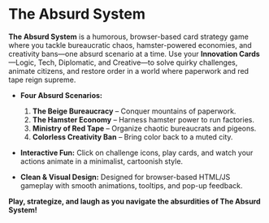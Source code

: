 # **The Absurd System**

**The Absurd System** is a humorous, browser-based card strategy game where you tackle bureaucratic chaos, hamster-powered economies, and creativity bans—one absurd scenario at a time. Use your **Innovation Cards**—Logic, Tech, Diplomatic, and Creative—to solve quirky challenges, animate citizens, and restore order in a world where paperwork and red tape reign supreme.

* **Four Absurd Scenarios:**

  1. **The Beige Bureaucracy** – Conquer mountains of paperwork.
  2. **The Hamster Economy** – Harness hamster power to run factories.
  3. **Ministry of Red Tape** – Organize chaotic bureaucrats and pigeons.
  4. **Colorless Creativity Ban** – Bring color back to a muted city.

* **Interactive Fun:** Click on challenge icons, play cards, and watch your actions animate in a minimalist, cartoonish style.

* **Clean & Visual Design:** Designed for browser-based HTML/JS gameplay with smooth animations, tooltips, and pop-up feedback.

**Play, strategize, and laugh as you navigate the absurdities of The Absurd System!**
